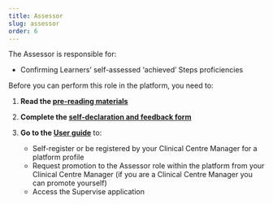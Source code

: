 ```yaml
---
title: Assessor
slug: assessor
order: 6
---
```

The Assessor is responsible for:

  - Confirming Learners’ self-assessed ‘achieved’ Steps proficiencies 

Before you can perform this role in the platform, you need to:

1. **Read the [pre-reading materials](#training-prereading)**
2. **Complete the [self-declaration and feedback form](#training-declaration)**
3. **Go to the [User guide](#training-userguide)** to:

    - Self-register or be registered by your Clinical Centre Manager for a platform profile
    - Request promotion to the Assessor role within the platform from your Clinical Centre Manager (if you are a Clinical Centre Manager you can promote yourself)
    - Access the Supervise application
